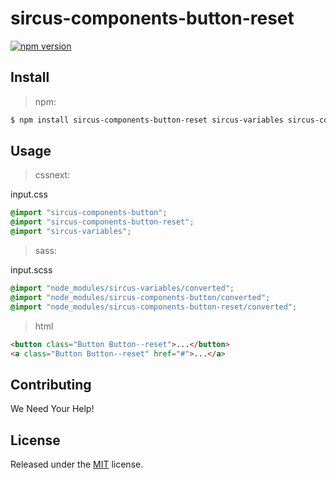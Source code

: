 # sircus-components-button-reset

[![npm version](https://img.shields.io/npm/v/sircus-components-button-reset.svg?style=flat)](https://www.npmjs.com/package/sircus-components-button-reset)

## Install

> npm:

```bash
$ npm install sircus-components-button-reset sircus-variables sircus-components-button
```

## Usage

> cssnext:

input.css
```css
@import "sircus-components-button";
@import "sircus-components-button-reset";
@import "sircus-variables";
```

> sass:

input.scss
```scss
@import "node_modules/sircus-variables/converted";
@import "node_modules/sircus-components-button/converted";
@import "node_modules/sircus-components-button-reset/converted";
```


> html

```html
<button class="Button Button--reset">...</button>
<a class="Button Button--reset" href="#">...</a>
```


## Contributing

We Need Your Help!


## License
Released under the [MIT](https://github.com/sircus/license/blob/master/LICENSE) license.

